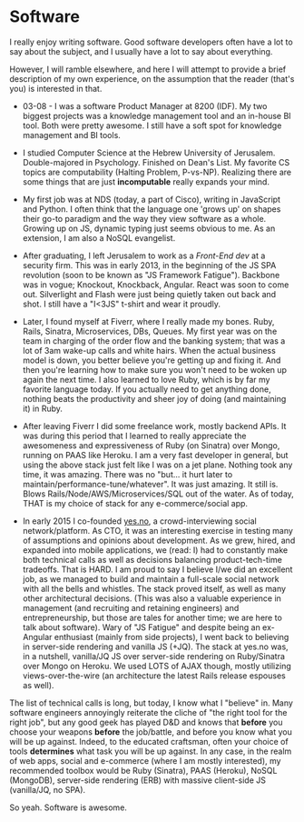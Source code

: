 # Software

I really enjoy writing software. Good software developers often have a lot to say about the subject, and I usually have a lot to say about everything. 

However, I will ramble elsewhere, and here I will attempt to provide a brief description of my own experience, on the assumption that the reader (that's you) is interested in that.

* 03-08 - I was a software Product Manager at 8200 (IDF). My two biggest projects was a knowledge management tool and an in-house BI tool. Both were pretty awesome. I still have a soft spot for knowledge management and BI tools. 

* I studied Computer Science at the Hebrew University of Jerusalem. Double-majored in Psychology. Finished on Dean's List. My favorite CS topics are computability (Halting Problem, P-vs-NP). Realizing there are some things that are just **incomputable** really expands your mind. 

* My first job was at NDS (today, a part of Cisco), writing in JavaScript and Python. I often think that the language one 'grows up' on shapes their go-to paradigm and the way they view software as a whole. Growing up on JS, dynamic typing just seems obvious to me. As an extension, I am also a NoSQL evangelist. 

* After graduating, I left Jerusalem to work as a *Front-End dev* at a security firm. This was in early 2013, in the beginning of the JS SPA revolution (soon to be known as "JS Framework Fatigue"). Backbone was in vogue; Knockout, Knockback, Angular. React was soon to come out. Silverlight and Flash were just being quietly taken out back and shot. I still have a "I<3JS" t-shirt and wear it proudly. 

* Later, I found myself at Fiverr, where I really made my bones. Ruby, Rails, Sinatra, Microservices, DBs, Queues. My first year was on the team in charging of the order flow and the banking system; that was a lot of 3am wake-up calls and white hairs. When the actual business model is down, you better believe you're getting up and fixing it. And then you're learning how to make sure you won't need to be woken up again the next time. I also learned to love Ruby, which is by far my favorite language today. If you actually need to get anything done, nothing beats the productivity and sheer joy of doing (and maintaining it) in Ruby. 

* After leaving Fiverr I did some freelance work, mostly backend APIs. It was during this period that I learned to really appreciate the awesomeness and expressiveness of Ruby (on Sinatra) over Mongo, running on PAAS like Heroku. I am a very fast developer in general, but using the above stack just felt like I was on a jet plane. Nothing took any time, it was amazing. There was no "but... it hurt later to maintain/performance-tune/whatever". It was just amazing. It still is. Blows Rails/Node/AWS/Microservices/SQL out of the water. As of today, THAT is my choice of stack for any e-commerce/social app. 

* In early 2015 I co-founded [yes.no](https://yes.no), a crowd-interviewing social network/platform. As CTO, it was an interesting exercise in testing many of assumptions and opinions about development. As we grew, hired, and expanded into mobile applications, we (read: I) had to constantly make both technical calls as well as decisions balancing product-tech-time tradeoffs. That is HARD. I am proud to say I believe I/we did an excellent job, as we managed to build and maintain a full-scale social network with all the bells and whistles. The stack proved itself, as well as many other architectural decisions. (This was also a valuable experience in management (and recruiting and retaining engineers) and entrepreneurship, but those are tales for another time; we are here to talk about software). Wary of "JS Fatigue" and despite being an ex-Angular enthusiast (mainly from side projects), I went back to believing in server-side rendering and vanilla JS (+JQ). The stack at yes.no was, in a nutshell, vanilla/JQ JS over server-side rendering on Ruby/Sinatra over Mongo on Heroku. We used LOTS of AJAX though, mostly utilizing views-over-the-wire (an architecture the latest Rails release espouses as well). 

The list of technical calls is long, but today, I know what I "believe" in. Many software engineers annoyingly reiterate the cliche of "the right tool for the right job", but any good geek has played D&D and knows that **before** you choose your weapons **before** the job/battle, and before you know what you will be up against. Indeed, to the educated craftsman, often your choice of tools **determines** what task you will be up against. In any case, in the realm of web apps, social and e-commerce (where I am mostly interested), my recommended toolbox would be Ruby (Sinatra), PAAS (Heroku), NoSQL (MongoDB), server-side rendering (ERB) with massive client-side JS (vanilla/JQ, no SPA).

So yeah. Software is awesome. 